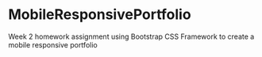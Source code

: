 # MobileResponsivePortfolio
Week 2 homework assignment using Bootstrap CSS Framework to create a mobile responsive portfolio
